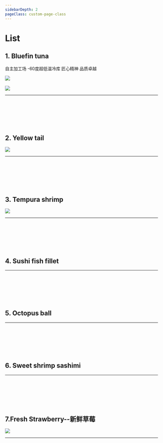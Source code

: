```yaml
---
sidebarDepth: 2
pageClass: custom-page-class
---
```


# List


## 1. Bluefin tuna    
自主加工场 -60度超低温冷库 匠心精神 品质卓越  
<div class="imgb">
 <img src="https://yuhuawebsite.oss-cn-hongkong.aliyuncs.com/P-F-0.%E8%97%8D%E9%B0%AD%E9%87%91%E6%9E%AA%E9%B1%BC-Bluefin-tuna.jpg">
 <br>
 <br>
 <img src="https://yuhuawebsite.oss-cn-hongkong.aliyuncs.com/demoFish.jpg">
</div>
<hr>
<br>  
<br>                                    
<br>                                    
<br>                                    
<br>                                                                               

## 2. Yellow tail  
<div class="imgb">
 <img src="https://yuhuawebsite.oss-cn-hongkong.aliyuncs.com/P-F-4.%E9%BB%84%E9%B0%A4%E9%B1%BC--Yellowtail.jpg">
</div>
<hr>
<br>  
<br>                                    
<br>                                    
<br>                                    
<br>                                    

## 3. Tempura shrimp  
<div class="imgb">
 <img src="https://yuhuawebsite.oss-cn-hongkong.aliyuncs.com/A-2.%E5%A4%A9%E5%A6%87%E7%BD%97%E8%99%BE--Tempura%20shrimp.jpg">
</div>
<hr>
<br>  
<br>                                    
<br>                                    
<br>                                    
<br>                                       

## 4. Sushi fish fillet  
<hr>
<br>  
<br>                                    
<br>                                    
<br>                                    
<br>                     

## 5. Octopus ball 
<hr>
<br>  
<br>                                    
<br>                                    
<br>                                    
<br>                           

## 6. Sweet shrimp sashimi  
<hr>
<br>  
<br>                                    
<br>                                    
<br>                                    
<br>                  


## 7.Fresh Strawberry--新鲜草莓
<div class="imgb" >
 <img  src="https://yuhuawebsite.oss-cn-hongkong.aliyuncs.com/V-Fr-1.%E6%96%B0%E9%B2%9C%E8%8D%89%E8%8E%93--Fresh%20strawberry.jpg">
</div>
<hr>
<br>
<br>
<br>
<br>
<br>